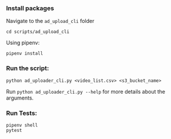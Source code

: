 ### Install packages

Navigate to the `ad_upload_cli` folder

```
cd scripts/ad_upload_cli
```

Using pipenv:

```
pipenv install
```

### Run the script:

```
python ad_uploader_cli.py <video_list.csv> <s3_bucket_name>
```

Run `python ad_uploader_cli.py --help` for more details about the arguments.

### Run Tests:

```
pipenv shell
pytest
```

